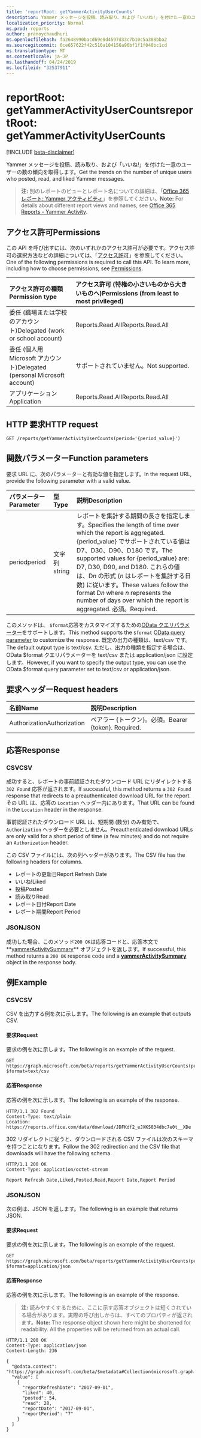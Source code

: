 ```yaml
---
title: 'reportRoot: getYammerActivityUserCounts'
description: Yammer メッセージを投稿、読み取り、および「いいね!」を付けた一意のユーザーの数の傾向を取得します。
localization_priority: Normal
ms.prod: reports
author: pranoychaudhuri
ms.openlocfilehash: fa2648990bacd69e8d4597d33c7b10c5a388bba2
ms.sourcegitcommit: 0ce657622f42c510a104156a96bf1f1f040bc1cd
ms.translationtype: MT
ms.contentlocale: ja-JP
ms.lasthandoff: 04/24/2019
ms.locfileid: "32537911"
---
```

# <a name="reportroot-getyammeractivityusercounts"></a><span data-ttu-id="e9880-103">reportRoot: getYammerActivityUserCounts</span><span class="sxs-lookup"><span data-stu-id="e9880-103">reportRoot: getYammerActivityUserCounts</span></span>

[!INCLUDE [beta-disclaimer](../../includes/beta-disclaimer.md)]

<span data-ttu-id="e9880-104">Yammer メッセージを投稿、読み取り、および「いいね!」を付けた一意のユーザーの数の傾向を取得します。</span><span class="sxs-lookup"><span data-stu-id="e9880-104">Get the trends on the number of unique users who posted, read, and liked Yammer messages.</span></span>

> <span data-ttu-id="e9880-105">**注:** 別のレポートのビューとレポート名についての詳細は、「[Office 365 レポート: Yammer アクティビティ](https://support.office.com/client/Yammer-activity-c7c9f938-5b8e-4d52-b1a2-c7c32cb2312a)」を参照してください。</span><span class="sxs-lookup"><span data-stu-id="e9880-105">**Note:** For details about different report views and names, see [Office 365 Reports - Yammer Activity](https://support.office.com/client/Yammer-activity-c7c9f938-5b8e-4d52-b1a2-c7c32cb2312a).</span></span>

## <a name="permissions"></a><span data-ttu-id="e9880-106">アクセス許可</span><span class="sxs-lookup"><span data-stu-id="e9880-106">Permissions</span></span>

<span data-ttu-id="e9880-p101">この API を呼び出すには、次のいずれかのアクセス許可が必要です。アクセス許可の選択方法などの詳細については、「[アクセス許可](/graph/permissions-reference)」を参照してください。</span><span class="sxs-lookup"><span data-stu-id="e9880-p101">One of the following permissions is required to call this API. To learn more, including how to choose permissions, see [Permissions](/graph/permissions-reference).</span></span>

| <span data-ttu-id="e9880-109">アクセス許可の種類</span><span class="sxs-lookup"><span data-stu-id="e9880-109">Permission type</span></span>                        | <span data-ttu-id="e9880-110">アクセス許可 (特権の小さいものから大きいものへ)</span><span class="sxs-lookup"><span data-stu-id="e9880-110">Permissions (from least to most privileged)</span></span> |
| :------------------------------------- | :--------------------------------------- |
| <span data-ttu-id="e9880-111">委任 (職場または学校のアカウント)</span><span class="sxs-lookup"><span data-stu-id="e9880-111">Delegated (work or school account)</span></span>     | <span data-ttu-id="e9880-112">Reports.Read.All</span><span class="sxs-lookup"><span data-stu-id="e9880-112">Reports.Read.All</span></span>                         |
| <span data-ttu-id="e9880-113">委任 (個人用 Microsoft アカウント)</span><span class="sxs-lookup"><span data-stu-id="e9880-113">Delegated (personal Microsoft account)</span></span> | <span data-ttu-id="e9880-114">サポートされていません。</span><span class="sxs-lookup"><span data-stu-id="e9880-114">Not supported.</span></span>                           |
| <span data-ttu-id="e9880-115">アプリケーション</span><span class="sxs-lookup"><span data-stu-id="e9880-115">Application</span></span>                            | <span data-ttu-id="e9880-116">Reports.Read.All</span><span class="sxs-lookup"><span data-stu-id="e9880-116">Reports.Read.All</span></span>                         |

## <a name="http-request"></a><span data-ttu-id="e9880-117">HTTP 要求</span><span class="sxs-lookup"><span data-stu-id="e9880-117">HTTP request</span></span>

<!-- { "blockType": "ignored" } --> 

```http
GET /reports/getYammerActivityUserCounts(period='{period_value}')
```

## <a name="function-parameters"></a><span data-ttu-id="e9880-118">関数パラメーター</span><span class="sxs-lookup"><span data-stu-id="e9880-118">Function parameters</span></span>

<span data-ttu-id="e9880-119">要求 URL に、次のパラメーターと有効な値を指定します。</span><span class="sxs-lookup"><span data-stu-id="e9880-119">In the request URL, provide the following parameter with a valid value.</span></span>

| <span data-ttu-id="e9880-120">パラメーター</span><span class="sxs-lookup"><span data-stu-id="e9880-120">Parameter</span></span> | <span data-ttu-id="e9880-121">型</span><span class="sxs-lookup"><span data-stu-id="e9880-121">Type</span></span>   | <span data-ttu-id="e9880-122">説明</span><span class="sxs-lookup"><span data-stu-id="e9880-122">Description</span></span>                              |
| :-------- | :----- | :--------------------------------------- |
| <span data-ttu-id="e9880-123">period</span><span class="sxs-lookup"><span data-stu-id="e9880-123">period</span></span>    | <span data-ttu-id="e9880-124">文字列</span><span class="sxs-lookup"><span data-stu-id="e9880-124">string</span></span> | <span data-ttu-id="e9880-125">レポートを集計する期間の長さを指定します。</span><span class="sxs-lookup"><span data-stu-id="e9880-125">Specifies the length of time over which the report is aggregated.</span></span> <span data-ttu-id="e9880-126">{period_value} でサポートされている値は D7、D30、D90、D180 です。</span><span class="sxs-lookup"><span data-stu-id="e9880-126">The supported values for {period_value} are: D7, D30, D90, and D180.</span></span> <span data-ttu-id="e9880-127">これらの値は、D*n* の形式 (*n* はレポートを集計する日数) に従います。</span><span class="sxs-lookup"><span data-stu-id="e9880-127">These values follow the format D*n* where *n* represents the number of days over which the report is aggregated.</span></span> <span data-ttu-id="e9880-128">必須。</span><span class="sxs-lookup"><span data-stu-id="e9880-128">Required.</span></span> |

<span data-ttu-id="e9880-129">このメソッドは、 `$format`応答をカスタマイズするための[OData クエリパラメーター](/graph/query-parameters)をサポートします。</span><span class="sxs-lookup"><span data-stu-id="e9880-129">This method supports the `$format` [OData query parameter](/graph/query-parameters) to customize the response.</span></span> <span data-ttu-id="e9880-130">既定の出力の種類は、text/csv です。</span><span class="sxs-lookup"><span data-stu-id="e9880-130">The default output type is text/csv.</span></span> <span data-ttu-id="e9880-131">ただし、出力の種類を指定する場合は、OData $format クエリパラメーターを text/csv または application/json に設定します。</span><span class="sxs-lookup"><span data-stu-id="e9880-131">However, if you want to specify the output type, you can use the OData $format query parameter set to text/csv or application/json.</span></span>

## <a name="request-headers"></a><span data-ttu-id="e9880-132">要求ヘッダー</span><span class="sxs-lookup"><span data-stu-id="e9880-132">Request headers</span></span>

| <span data-ttu-id="e9880-133">名前</span><span class="sxs-lookup"><span data-stu-id="e9880-133">Name</span></span>          | <span data-ttu-id="e9880-134">説明</span><span class="sxs-lookup"><span data-stu-id="e9880-134">Description</span></span>               |
| :------------ | :------------------------ |
| <span data-ttu-id="e9880-135">Authorization</span><span class="sxs-lookup"><span data-stu-id="e9880-135">Authorization</span></span> | <span data-ttu-id="e9880-p104">ベアラー {トークン}。必須。</span><span class="sxs-lookup"><span data-stu-id="e9880-p104">Bearer {token}. Required.</span></span> |

## <a name="response"></a><span data-ttu-id="e9880-138">応答</span><span class="sxs-lookup"><span data-stu-id="e9880-138">Response</span></span>

### <a name="csv"></a><span data-ttu-id="e9880-139">CSV</span><span class="sxs-lookup"><span data-stu-id="e9880-139">CSV</span></span>

<span data-ttu-id="e9880-140">成功すると、レポートの事前認証されたダウンロード URL にリダイレクトする `302 Found` 応答が返されます。</span><span class="sxs-lookup"><span data-stu-id="e9880-140">If successful, this method returns a `302 Found` response that redirects to a preauthenticated download URL for the report.</span></span> <span data-ttu-id="e9880-141">その URL は、応答の `Location` ヘッダー内にあります。</span><span class="sxs-lookup"><span data-stu-id="e9880-141">That URL can be found in the `Location` header in the response.</span></span>

<span data-ttu-id="e9880-142">事前認証されたダウンロード URL は、短期間 (数分) のみ有効で、`Authorization` ヘッダーを必要としません。</span><span class="sxs-lookup"><span data-stu-id="e9880-142">Preauthenticated download URLs are only valid for a short period of time (a few minutes) and do not require an `Authorization` header.</span></span>

<span data-ttu-id="e9880-143">この CSV ファイルには、次の列ヘッダーがあります。</span><span class="sxs-lookup"><span data-stu-id="e9880-143">The CSV file has the following headers for columns.</span></span>

- <span data-ttu-id="e9880-144">レポートの更新日</span><span class="sxs-lookup"><span data-stu-id="e9880-144">Report Refresh Date</span></span>
- <span data-ttu-id="e9880-145">いいね!</span><span class="sxs-lookup"><span data-stu-id="e9880-145">Liked</span></span>
- <span data-ttu-id="e9880-146">投稿</span><span class="sxs-lookup"><span data-stu-id="e9880-146">Posted</span></span>
- <span data-ttu-id="e9880-147">読み取り</span><span class="sxs-lookup"><span data-stu-id="e9880-147">Read</span></span>
- <span data-ttu-id="e9880-148">レポート日付</span><span class="sxs-lookup"><span data-stu-id="e9880-148">Report Date</span></span>
- <span data-ttu-id="e9880-149">レポート期間</span><span class="sxs-lookup"><span data-stu-id="e9880-149">Report Period</span></span>

### <a name="json"></a><span data-ttu-id="e9880-150">JSON</span><span class="sxs-lookup"><span data-stu-id="e9880-150">JSON</span></span>

<span data-ttu-id="e9880-151">成功した場合、このメソッド`200 OK`は応答コードと、応答本文で**[yammerActivitySummary](../resources/yammeractivitysummary.md)** オブジェクトを返します。</span><span class="sxs-lookup"><span data-stu-id="e9880-151">If successful, this method returns a `200 OK` response code and a **[yammerActivitySummary](../resources/yammeractivitysummary.md)** object in the response body.</span></span>

## <a name="example"></a><span data-ttu-id="e9880-152">例</span><span class="sxs-lookup"><span data-stu-id="e9880-152">Example</span></span>

### <a name="csv"></a><span data-ttu-id="e9880-153">CSV</span><span class="sxs-lookup"><span data-stu-id="e9880-153">CSV</span></span>

<span data-ttu-id="e9880-154">CSV を出力する例を次に示します。</span><span class="sxs-lookup"><span data-stu-id="e9880-154">The following is an example that outputs CSV.</span></span>

#### <a name="request"></a><span data-ttu-id="e9880-155">要求</span><span class="sxs-lookup"><span data-stu-id="e9880-155">Request</span></span>

<span data-ttu-id="e9880-156">要求の例を次に示します。</span><span class="sxs-lookup"><span data-stu-id="e9880-156">The following is an example of the request.</span></span>

<!-- {
  "blockType": "request",
  "name": "reportroot_getyammeractivityusercounts_csv"
}-->

```http
GET https://graph.microsoft.com/beta/reports/getYammerActivityUserCounts(period='D7')?$format=text/csv
```

#### <a name="response"></a><span data-ttu-id="e9880-157">応答</span><span class="sxs-lookup"><span data-stu-id="e9880-157">Response</span></span>

<span data-ttu-id="e9880-158">応答の例を次に示します。</span><span class="sxs-lookup"><span data-stu-id="e9880-158">The following is an example of the response.</span></span>

<!-- { "blockType": "ignored" } --> 

```http
HTTP/1.1 302 Found
Content-Type: text/plain
Location: https://reports.office.com/data/download/JDFKdf2_eJXKS034dbc7e0t__XDe
```

<span data-ttu-id="e9880-159">302 リダイレクトに従うと、ダウンロードされる CSV ファイルは次のスキーマを持つことになります。</span><span class="sxs-lookup"><span data-stu-id="e9880-159">Follow the 302 redirection and the CSV file that downloads will have the following schema.</span></span>

<!-- {
  "blockType": "response",
  "truncated": true,
  "@odata.type": "stream"
} -->

```http
HTTP/1.1 200 OK
Content-Type: application/octet-stream

Report Refresh Date,Liked,Posted,Read,Report Date,Report Period
```

### <a name="json"></a><span data-ttu-id="e9880-160">JSON</span><span class="sxs-lookup"><span data-stu-id="e9880-160">JSON</span></span>

<span data-ttu-id="e9880-161">次の例は、JSON を返します。</span><span class="sxs-lookup"><span data-stu-id="e9880-161">The following is an example that returns JSON.</span></span>

#### <a name="request"></a><span data-ttu-id="e9880-162">要求</span><span class="sxs-lookup"><span data-stu-id="e9880-162">Request</span></span>

<span data-ttu-id="e9880-163">要求の例を次に示します。</span><span class="sxs-lookup"><span data-stu-id="e9880-163">The following is an example of the request.</span></span>

<!-- {
  "blockType": "request",
  "name": "reportroot_getyammeractivityusercounts_json"
}-->

```http
GET https://graph.microsoft.com/beta/reports/getYammerActivityUserCounts(period='D7')?$format=application/json
```

#### <a name="response"></a><span data-ttu-id="e9880-164">応答</span><span class="sxs-lookup"><span data-stu-id="e9880-164">Response</span></span>

<span data-ttu-id="e9880-165">応答の例を次に示します。</span><span class="sxs-lookup"><span data-stu-id="e9880-165">The following is an example of the response.</span></span>

> <span data-ttu-id="e9880-p106">**注:** 読みやすくするために、ここに示す応答オブジェクトは短くされている場合があります。実際の呼び出しからは、すべてのプロパティが返されます。</span><span class="sxs-lookup"><span data-stu-id="e9880-p106">**Note:** The response object shown here might be shortened for readability. All the properties will be returned from an actual call.</span></span>

<!-- {
  "blockType": "response",
  "truncated": true,
  "@odata.type": "microsoft.graph.yammerActivitySummary"
} -->

```http
HTTP/1.1 200 OK
Content-Type: application/json
Content-Length: 236

{
  "@odata.context": "https://graph.microsoft.com/beta/$metadata#Collection(microsoft.graph.yammerActivitySummary)", 
  "value": [
    {
      "reportRefreshDate": "2017-09-01", 
      "liked": 40, 
      "posted": 54, 
      "read": 28, 
      "reportDate": "2017-09-01", 
      "reportPeriod": "7"
    }
  ]
}
```
<!--
{
  "type": "#page.annotation",
  "suppressions": [
    "Error: /api-reference/beta/api/reportroot-getyammeractivityusercounts.md:\r\n      Exception processing links.\r\n    System.ArgumentException: Link Definition was null. Link text: !INCLUDE [beta-disclaimer](../../includes/beta-disclaimer.md)\r\n      at ApiDoctor.Validation.DocFile.get_LinkDestinations()\r\n      at ApiDoctor.Validation.DocSet.ValidateLinks(Boolean includeWarnings, String[] relativePathForFiles, IssueLogger issues, Boolean requireFilenameCaseMatch, Boolean printOrphanedFiles)"
  ]
}
-->
